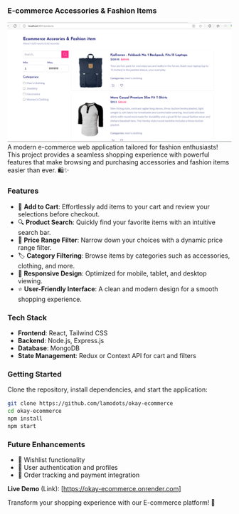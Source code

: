 ### **E-commerce Accessories & Fashion Items**

<img src="./okaycom.PNG" alt="ecom by lamodot">
A modern e-commerce web application tailored for fashion enthusiasts! This project provides a seamless shopping experience with powerful features that make browsing and purchasing accessories and fashion items easier than ever. 🛍️✨

### **Features**

- 🛒 **Add to Cart**: Effortlessly add items to your cart and review your selections before checkout.
- 🔍 **Product Search**: Quickly find your favorite items with an intuitive search bar.
- 💸 **Price Range Filter**: Narrow down your choices with a dynamic price range filter.
- 🏷️ **Category Filtering**: Browse items by categories such as accessories, clothing, and more.
- 📱 **Responsive Design**: Optimized for mobile, tablet, and desktop viewing.
- ⭐ **User-Friendly Interface**: A clean and modern design for a smooth shopping experience.

### **Tech Stack**

- **Frontend**: React, Tailwind CSS
- **Backend**: Node.js, Express.js
- **Database**: MongoDB
- **State Management**: Redux or Context API for cart and filters

### **Getting Started**

Clone the repository, install dependencies, and start the application:

```bash
git clone https://github.com/lamodots/okay-ecommerce
cd okay-ecommerce
npm install
npm start
```

### **Future Enhancements**

- 🌟 Wishlist functionality
- 🌟 User authentication and profiles
- 🌟 Order tracking and payment integration

**Live Demo** (Link): [https://okay-ecommerce.onrender.com]

Transform your shopping experience with our E-commerce platform! 🌟
